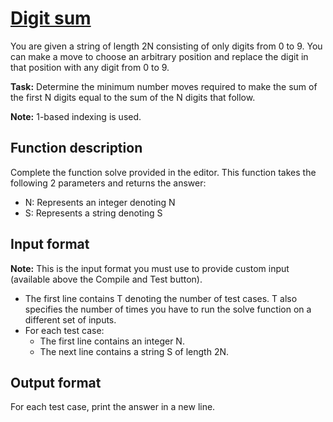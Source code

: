 # [Digit sum][link]

You are given a string of length 2N consisting of only digits from 0 to 9. You can make a move to choose an arbitrary position and replace the digit in that position with any digit from 0 to 9.

**Task:** Determine the minimum number moves required to make the sum of the first N digits equal to the sum of the N digits that follow.

**Note:** 1-based indexing is used.

## Function description

Complete the function solve provided in the editor. This function takes the following 2 parameters and returns the answer:

- N: Represents an integer denoting N
- S: Represents a string denoting S

## Input format

**Note:** This is the input format you must use to provide custom input (available above the Compile and Test button).

- The first line contains T denoting the number of test cases. T also specifies the number of times you have to run the solve function on a different set of inputs.
- For each test case:
  - The first line contains an integer N.
  - The next line contains a string S of length 2N.

## Output format

For each test case, print the answer in a new line.

[link]: https://www.hackerearth.com/practice/algorithms/sorting/merge-sort/practice-problems/algorithm/interesting-number-2-752e7fa2/
